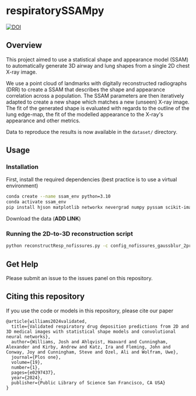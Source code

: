 # respiratorySSAMpy

[![DOI](https://zenodo.org/badge/362392583.svg)](https://zenodo.org/badge/latestdoi/362392583)

## Overview

This project aimed to use a statistical shape and appearance model (SSAM) to automatically generate 3D airway and lung shapes from a single 2D chest X-ray image. 

We use a point cloud of landmarks with digitally reconstructed radiographs (DRR) to create a SSAM that describes the shape and appearance correlation across a population. The SSAM parameters are then iteratively adapted to create a new shape which matches a new (unseen) X-ray image. The fit of the generated shape is evaluated with regards to the outline of the lung edge-map, the fit of the modelled appearance to the X-ray's appearance and other metrics.

Data to reproduce the results is now available in the `dataset/` directory.

## Usage

### Installation
First, install the required dependencies (best practice is to use a virtual environment)
```bash
conda create --name ssam_env python=3.10
conda activate ssam_env
pip install hjson matplotlib networkx nevergrad numpy pyssam scikit-image scikit-learn scipy vedo
```
Download the data (**ADD LINK**)

### Running the 2D-to-3D reconstruction script

```bash
python reconstructResp_nofissures.py -c config_nofissures_gaussblur_2proj.json
```

## Get Help
Please submit an issue to the issues panel on this repository.

## Citing this repository
If you use the code or models in this repository, please cite our paper
```
@article{williams2024validated,
  title={Validated respiratory drug deposition predictions from 2D and 3D medical images with statistical shape models and convolutional neural networks},
  author={Williams, Josh and Ahlqvist, Haavard and Cunningham, Alexander and Kirby, Andrew and Katz, Ira and Fleming, John and Conway, Joy and Cunningham, Steve and Ozel, Ali and Wolfram, Uwe},
  journal={Plos one},
  volume={19},
  number={1},
  pages={e0297437},
  year={2024},
  publisher={Public Library of Science San Francisco, CA USA}
}
```
